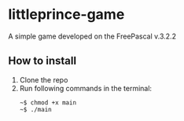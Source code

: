 # littleprince-game
A simple game developed on the FreePascal v.3.2.2

## How to install
1. Clone the repo
2. Run following commands in the terminal:
   ```
   ~$ chmod +x main
   ~$ ./main
   ``` 

